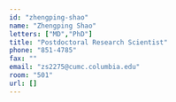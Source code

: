 ```yaml
---
id: "zhengping-shao"
name: "Zhengping Shao"
letters: ["MD","PhD"]
title: "Postdoctoral Research Scientist"
phone: "851-4785"
fax: ""
email: "zs2275@cumc.columbia.edu"
room: "501"
url: []
---
```


